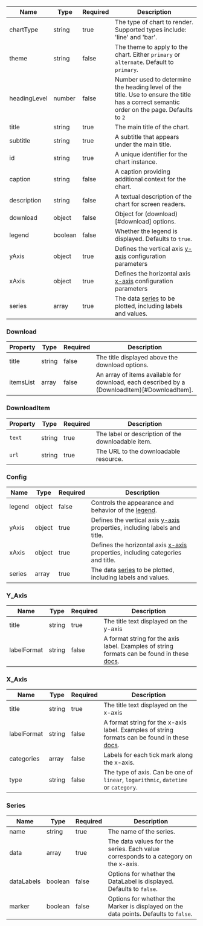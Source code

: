 | Name         | Type    | Required | Description                                                                                                                                |
| ------------ | ------- | -------- | ------------------------------------------------------------------------------------------------------------------------------------------ |
| chartType    | string  | true     | The type of chart to render. Supported types include: 'line' and 'bar'.                                                                    |
| theme        | string  | false    | The theme to apply to the chart. Either `primary` or `alternate`. Default to `primary`.                                                    |
| headingLevel | number  | false    | Number used to determine the heading level of the title. Use to ensure the title has a correct semantic order on the page. Defaults to `2` |
| title        | string  | true     | The main title of the chart.                                                                                                               |
| subtitle     | string  | true     | A subtitle that appears under the main title.                                                                                              |
| id           | string  | true     | A unique identifier for the chart instance.                                                                                                |
| caption      | string  | false    | A caption providing additional context for the chart.                                                                                      |
| description  | string  | false    | A textual description of the chart for screen readers.                                                                                     |
| download     | object  | false    | Object for (download)[#download] options.                                                                                                  |
| legend       | boolean | false    | Whether the legend is displayed. Defaults to `true`.                                                                                       |
| yAxis        | object  | true     | Defines the vertical axis [y-axis](#y_axis) configuration parameters                                                                       |
| xAxis        | object  | true     | Defines the horizontal axis [x-axis](#x_axis) configuration parameters                                                                     |
| series       | array   | true     | The data [series](#series) to be plotted, including labels and values.                                                                     |

### Download

| Property  | Type   | Required | Description                                                                                  |
| --------- | ------ | -------- | -------------------------------------------------------------------------------------------- |
| title     | string | false    | The title displayed above the download options.                                              |
| itemsList | array  | false    | An array of items available for download, each described by a (DownloadItem)[#DownloadItem]. |

### DownloadItem

| Property | Type   | Required | Description                                        |
| -------- | ------ | -------- | -------------------------------------------------- |
| `text`   | string | true     | The label or description of the downloadable item. |
| `url`    | string | true     | The URL to the downloadable resource.              |

### Config

| Name   | Type   | Required | Description                                                                               |
| ------ | ------ | -------- | ----------------------------------------------------------------------------------------- |
| legend | object | false    | Controls the appearance and behavior of the [legend](#legend).                            |
| yAxis  | object | true     | Defines the vertical axis [y-axis](#y_axis) properties, including labels and title.       |
| xAxis  | object | true     | Defines the horizontal axis [x-axis](#x_axis) properties, including categories and title. |
| series | array  | true     | The data [series](#series) to be plotted, including labels and values.                    |

### Y_Axis

| Name        | Type   | Required | Description                                                                                                                                             |
| ----------- | ------ | -------- | ------------------------------------------------------------------------------------------------------------------------------------------------------- |
| title       | string | true     | The title text displayed on the y-axis                                                                                                                  |
| labelFormat | string | false    | A format string for the axis label. Examples of string formats can be found in these [docs](https://www.highcharts.com/docs/chart-concepts/templating). |

### X_Axis

| Name        | Type   | Required | Description                                                                                                                                               |
| ----------- | ------ | -------- | --------------------------------------------------------------------------------------------------------------------------------------------------------- |
| title       | string | true     | The title text displayed on the x-axis                                                                                                                    |
| labelFormat | string | false    | A format string for the x-axis label. Examples of string formats can be found in these [docs](https://www.highcharts.com/docs/chart-concepts/templating). |
| categories  | array  | false    | Labels for each tick mark along the x-axis.                                                                                                               |
| type        | string | false    | The type of axis. Can be one of `linear`, `logarithmic`, `datetime` or `category`.                                                                        |

### Series

| Name       | Type    | Required | Description                                                                          |
| ---------- | ------- | -------- | ------------------------------------------------------------------------------------ |
| name       | string  | true     | The name of the series.                                                              |
| data       | array   | true     | The data values for the series. Each value corresponds to a category on the x-axis.  |
| dataLabels | boolean | false    | Options for whether the DataLabel is displayed. Defaults to `false`.                 |
| marker     | boolean | false    | Options for whether the Marker is displayed on the data points. Defaults to `false`. |
